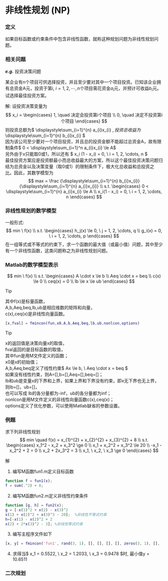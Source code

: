 # 非线性规划 (NP)

### 定义
如果目标函数或约束条件中包含非线性函数，就称这种规划问题为非线性规划问题。

### 相关问题

***e.g.*** 投资决策问题

某企业有n个项目可供选择投资，并且至少要对其中一个项目投资。已知该企业拥有总资金A元，投资于第i, $i = 1, 2, \cdots, n$个项目需花资金$a_i$元，并预计可收益$b_i$元。试选择最佳投资方案。

解: 设投资决策变量为
$$ x_i = 
\begin{cases}
1, \quad 决定会投资第i个项目 \\
0, \quad 决定不投资第i个项目
\end{cases}
$$
则投资总额为$ \displaystyle\sum_{i=1}^{n} a_{i}x_{i} $, 投资总收益为$ \displaystyle\sum_{i=1}^{n} b_{i}x_{i} $  
因为该公司至少要对一个项目投资，并且总的投资金额不能超过总资金A，故有限制条件$ 0 < \displaystyle\sum_{i=1}^n a_{i}x_{i} \le A$  
另外由于x只能取0或1，所以还有 $ x_i (1 - x_i) = 0, \  i = 1, 2, \cdots, n $  
最佳投资方案应是投资额最小而总收益最大的方案，所以这个最佳投资决策问题归结为总资金以及决策变量（取0或1）的限制条件下，极大化总收益和总投资之比。因此，其数学模型为
$$
max = \frac {\displaystyle\sum_{i=1}^{n} b_{i}x_{i}}  {\displaystyle\sum_{i=1}^{n} a_{i}x_{i}} \\
s.t.
\begin{cases}
0 < \displaystyle\sum_{i=1}^{n} a_{i}x_{i} \le A \\
x_i(1 - x_i) = 0, \ i = 1, 2, \cdots, n
\end{cases}
$$

### 非线性规划的数学模型
一般形式:
$$
min \ f(x) \\
s.t. 
\begin{cases}
h_j(x) \le 0, \ j = 1, 2, \cdots, q \\
g_i(x) = 0, \ i = 1, 2, \cdots, p
\end{cases}
$$
在一组等式或不等式的约束下，求一个函数的最大值（或最小值）问题，其中至少有一个非线性函数，这类问题称之为非线性规划问题。

### Matlab的数学模型表示
$$
min \ f(x) \\
s.t.
\begin{cases}
A \cdot x \le b \\
Aeq \cdot x = beq \\
c(x) \le 0 \\
ceq(x) = 0 \\
lb \le x \le ub
\end{cases}
$$

> [!TIP]
其中f(x)是标量函数，  
A,b,Aeq,beq,lb,ub是相应维数的矩阵和向量，  
c(x),ceq(x)是非线性向量函数。

```matlab
[x,fval] = fmincon(fun,x0,A,b,Aeq,beq,lb,ub,nonlcon,options)
```

> [!TIP]
x的返回值是决策向量x的取值，  
fval返回的是目标函数的取值，  
其中fun是用M文件定义的函数；  
x0是x的初始值；  
A,b,Aeq,beq定义了线性约束$ Ax \le b, \  Aeq \cdot x = beq $  
如果没有线性约束，则A=[],b=[],Aeq=[],beq=[]；  
lb和ub是变量x的下界和上界，如果上界和下界没有约束，即x无下界也无上界，则lb=[]，ub=[]，  
也可以写成 lb的各分量都为-inf，ub的各分量都为inf；  
nonlcon是用M文件定义的非线性向量函数c(x),ceq(x)；  
options定义了优化参数，可以使用Matlab缺省的参数设置。

### 例题
求下列非线性规划
$$
min \quad f(x) = x_{1}^{2} + x_{2}^{2} + x_{3}^{2} + 8 \\
s.t.
\begin{cases}
x_1^2 - x_2 + x_3^2 \ge 0 \\
x_1 + x_2^2 + x_3^2 \le 20 \\
-x_1 - x_2^2 + 2 = 0 \\
x_2 + 2x_3^2 = 3 \\
x_1, \ x_2, \ x_3 \ge 0
\end{cases}
$$

解
1. 编写M函数fun1.m定义目标函数
```matlab
function f = fun1(x);
f = sum(.^2) + 8;
```
2. 编写M函数fun2.m定义非线性约束条件
```matlab
function [g, h] = fun2(x);
g = [-x(1)^2 + x(2) - x(3)^2
x(1) + x(2)^2 + x(3)^3 - 20];  %非线性不等式约束
h=[-x(1) - x(2)^2 + 2
x(2) + 2*x(3)^2 - 3]; %非线性等式约束
```
3. 编写主程序文件如下
```matlab
[x, y] = fmincon('fun1', rand(3, 1), [], [], [], [], zeros(3, 1), [], 'fun2')
```

4. 求得当$ x_1 = 0.5522, \ x_2 = 1.2033, \ x_3 = 0.9478 $时, 最小值y = 10.6511 

### 二次规划